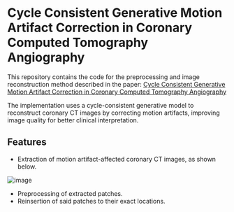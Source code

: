 # Cycle Consistent Generative Motion Artifact Correction in Coronary Computed Tomography Angiography

This repository contains the code for the preprocessing and image reconstruction method described in the paper: [Cycle Consistent Generative Motion Artifact Correction in Coronary Computed Tomography Angiography](https://www.mdpi.com/2076-3417/14/5/1859)

The implementation uses a cycle-consistent generative model to reconstruct coronary CT images by correcting motion artifacts, improving image quality for better clinical interpretation.

## Features
- Extraction of motion artifact-affected coronary CT images, as shown below.

 ![image](https://github.com/user-attachments/assets/7fc70b71-c200-4e65-9df0-afe2565d23de)

 
- Preprocessing of extracted patches.
- Reinsertion of said patches to their exact locations.
